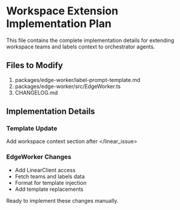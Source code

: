 # Workspace Extension Implementation Plan

This file contains the complete implementation details for extending workspace teams and labels context to orchestrator agents.

## Files to Modify

1. packages/edge-worker/label-prompt-template.md
2. packages/edge-worker/src/EdgeWorker.ts
3. CHANGELOG.md

## Implementation Details

### Template Update
Add workspace context section after </linear_issue>

### EdgeWorker Changes
- Add LinearClient access
- Fetch teams and labels data
- Format for template injection
- Add template replacements

Ready to implement these changes manually.